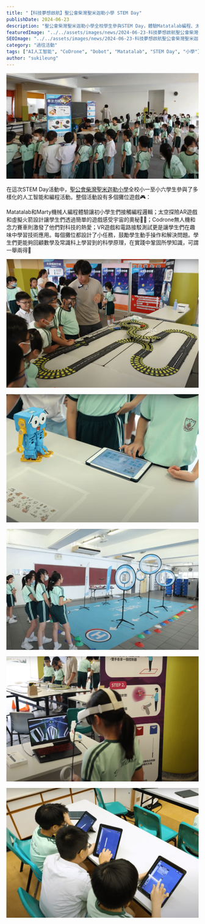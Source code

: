 ```yaml
---
title: "【科技夢想啟航】聖公會柴灣聖米迦勒小學 STEM Day"
publishDate: 2024-06-23
description: "聖公會柴灣聖米迦勒小學全校學生參與STEM Day，體驗Matatalab編程、太空探險AR遊戲、Codrone無人機、VR遊戲等活動，在實踐中鞏固科學原理知識。"
featuredImage: "../../assets/images/news/2024-06-23-科技夢想啟航聖公會柴灣聖米迦勒小學-stem-day/image1.png"
SEOImage: "../../assets/images/news/2024-06-23-科技夢想啟航聖公會柴灣聖米迦勒小學-stem-day/image1.png"
category: "過往活動"
tags: ["AI人工智能", "CoDrone", "Dobot", "Matatalab", "STEM Day", "小學"]
author: "sukileung"
---
```


![](../../assets/images/news/2024-06-23-科技夢想啟航聖公會柴灣聖米迦勒小學-stem-day/image2.png)

在這次STEM Day活動中，[聖公會柴灣聖米迦勒小學](https://www.skhcwsms.edu.hk/)全校小一至小六學生參與了多樣化的人工智能和編程活動。整個活動設有多個攤位遊戲🎮：

Matatalab和Marty機械人編程體驗讓初小學生們接觸編程邏輯；太空探險AR遊戲和虛擬火箭設計讓學生們透過簡單的遊戲感受宇宙的奧秘🌌🚀；Codrone無人機和念力賽車則激發了他們對科技的熱愛；VR遊戲和電路接駁測試更是讓學生們在趣味中學習技術應用。每個攤位都設計了小任務，鼓勵學生動手操作和解決問題。學生們更能夠回顧數學及常識科上學習到的科學原理，在實踐中鞏固所學知識，可謂一舉兩得🎯

![](../../assets/images/news/2024-06-23-科技夢想啟航聖公會柴灣聖米迦勒小學-stem-day/image3.png)

![](../../assets/images/news/2024-06-23-科技夢想啟航聖公會柴灣聖米迦勒小學-stem-day/image4.png)

![](../../assets/images/news/2024-06-23-科技夢想啟航聖公會柴灣聖米迦勒小學-stem-day/image5.png)

![](../../assets/images/news/2024-06-23-科技夢想啟航聖公會柴灣聖米迦勒小學-stem-day/image6.png)

![](../../assets/images/news/2024-06-23-科技夢想啟航聖公會柴灣聖米迦勒小學-stem-day/image7.png)

###
